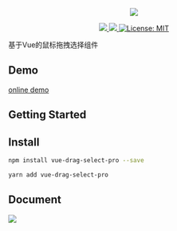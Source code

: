 <p align="center">
  <img src="https://github.com/singmeToSE/vue-drag-select/raw/master/src/assets/imgs/logo.png">
</p>
<p align="center">
  <a href="https://www.travis-ci.org/JanssenZhang/vue-drag-select" target="_blank">
    <img src="https://travis-ci.org/JanssenZhang/vue-drag-select.svg?branch=master"/>
  </a>
  <a href="https://www.npmjs.com/package/vue-drag-select-pro" target="_blank">
    <img src="https://img.shields.io/npm/v/vue-drag-select-pro"/>
  </a>
  <a href="https://github.com/JanssenZhang/vue-drag-select/blob/master/LICENSE" target="_blank">
    <img alt="License: MIT" src="https://img.shields.io/badge/License-MIT-yellow.svg"/>
  </a>
</p>

基于Vue的鼠标拖拽选择组件

## Demo

[online demo](https://janssenzhang.github.io/vue-drag-select/)

## Getting Started

## Install

```sh
npm install vue-drag-select-pro --save
```

```sh
yarn add vue-drag-select-pro
```

## Document



![](https://github.com/singmeToSE/vue-drag-select/raw/master/src/assets/imgs/readme.gif)
